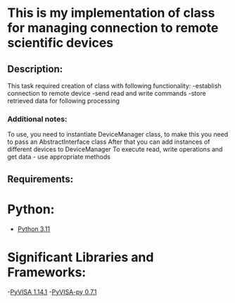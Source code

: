 # This is my implementation of class for managing connection to remote scientific devices

## Description:
This task required creation of class with following functionality:
-establish connection to remote device
-send read and write commands
-store retrieved data for following processing

### Additional notes:
To use, you need to instantiate DeviceManager class,
to make this you need to pass an AbstractInterface class
After that you can add instances of different devices to DeviceManager
To execute read, write operations and get data - use appropriate methods 

## Requirements:
# Python:
- [Python 3.11](https://www.python.org/downloads/)
# Significant Libraries and Frameworks:
-[PyVISA 1.14.1](https://pyvisa.readthedocs.io/en/stable/)
-[PyVISA-py 0.7.1](https://pyvisa.readthedocs.io/projects/pyvisa-py/en/latest/)